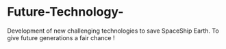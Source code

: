 # Future-Technology-
Development of new challenging technologies to save SpaceShip Earth. To give future generations a fair chance !
